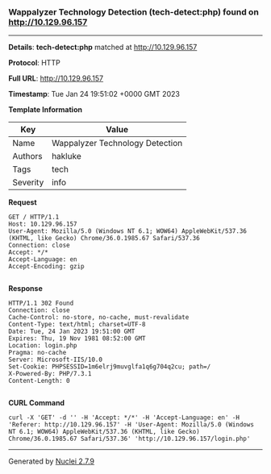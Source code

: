 ### Wappalyzer Technology Detection (tech-detect:php) found on http://10.129.96.157
---
**Details**: **tech-detect:php**  matched at http://10.129.96.157

**Protocol**: HTTP

**Full URL**: http://10.129.96.157

**Timestamp**: Tue Jan 24 19:51:02 +0000 GMT 2023

**Template Information**

| Key | Value |
|---|---|
| Name | Wappalyzer Technology Detection |
| Authors | hakluke |
| Tags | tech |
| Severity | info |

**Request**
```http
GET / HTTP/1.1
Host: 10.129.96.157
User-Agent: Mozilla/5.0 (Windows NT 6.1; WOW64) AppleWebKit/537.36 (KHTML, like Gecko) Chrome/36.0.1985.67 Safari/537.36
Connection: close
Accept: */*
Accept-Language: en
Accept-Encoding: gzip


```

**Response**
```http
HTTP/1.1 302 Found
Connection: close
Cache-Control: no-store, no-cache, must-revalidate
Content-Type: text/html; charset=UTF-8
Date: Tue, 24 Jan 2023 19:51:00 GMT
Expires: Thu, 19 Nov 1981 08:52:00 GMT
Location: login.php
Pragma: no-cache
Server: Microsoft-IIS/10.0
Set-Cookie: PHPSESSID=1m6elrj9muvglfa1q6g704q2cu; path=/
X-Powered-By: PHP/7.3.1
Content-Length: 0


```


**CURL Command**
```
curl -X 'GET' -d '' -H 'Accept: */*' -H 'Accept-Language: en' -H 'Referer: http://10.129.96.157' -H 'User-Agent: Mozilla/5.0 (Windows NT 6.1; WOW64) AppleWebKit/537.36 (KHTML, like Gecko) Chrome/36.0.1985.67 Safari/537.36' 'http://10.129.96.157/login.php'
```
---
Generated by [Nuclei 2.7.9](https://github.com/projectdiscovery/nuclei)